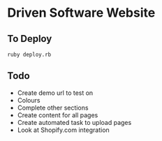 Driven Software Website
=======================

To Deploy
---------

    ruby deploy.rb

Todo
------

* Create demo url to test on
* Colours
* Complete other sections
* Create content for all pages
* Create automated task to upload pages
* Look at Shopify.com integration